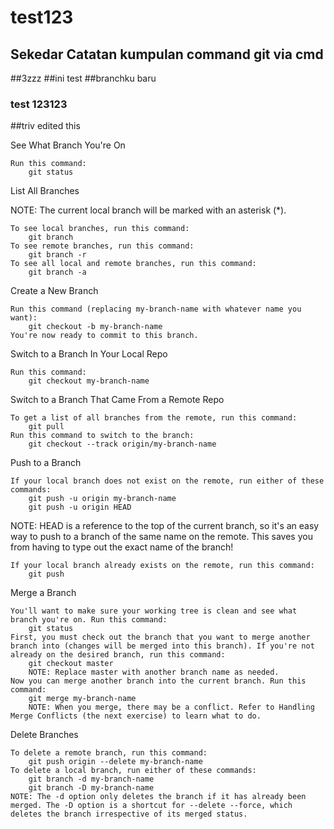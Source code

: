 # test123

## Sekedar Catatan kumpulan command git via cmd
##3zzz
##ini test
##branchku baru
### test 123123
##triv edited this

See What Branch You're On

    Run this command:
        git status

List All Branches

NOTE: The current local branch will be marked with an asterisk (\*).

    To see local branches, run this command:
        git branch
    To see remote branches, run this command:
        git branch -r
    To see all local and remote branches, run this command:
        git branch -a

Create a New Branch

    Run this command (replacing my-branch-name with whatever name you want):
        git checkout -b my-branch-name
    You're now ready to commit to this branch.

Switch to a Branch In Your Local Repo

    Run this command:
        git checkout my-branch-name

Switch to a Branch That Came From a Remote Repo

    To get a list of all branches from the remote, run this command:
        git pull
    Run this command to switch to the branch:
        git checkout --track origin/my-branch-name

Push to a Branch

    If your local branch does not exist on the remote, run either of these commands:
        git push -u origin my-branch-name
        git push -u origin HEAD

NOTE: HEAD is a reference to the top of the current branch, so it's an easy way to push to a branch of the same name on the remote. This saves you from having to type out the exact name of the branch!

    If your local branch already exists on the remote, run this command:
        git push

Merge a Branch

    You'll want to make sure your working tree is clean and see what branch you're on. Run this command:
        git status
    First, you must check out the branch that you want to merge another branch into (changes will be merged into this branch). If you're not already on the desired branch, run this command:
        git checkout master
        NOTE: Replace master with another branch name as needed.
    Now you can merge another branch into the current branch. Run this command:
        git merge my-branch-name
        NOTE: When you merge, there may be a conflict. Refer to Handling Merge Conflicts (the next exercise) to learn what to do.

Delete Branches

    To delete a remote branch, run this command:
        git push origin --delete my-branch-name
    To delete a local branch, run either of these commands:
        git branch -d my-branch-name
        git branch -D my-branch-name
    NOTE: The -d option only deletes the branch if it has already been merged. The -D option is a shortcut for --delete --force, which deletes the branch irrespective of its merged status.
